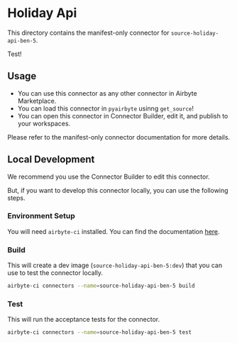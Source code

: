# Holiday Api
This directory contains the manifest-only connector for `source-holiday-api-ben-5`.

Test!
## Usage

- You can use this connector as any other connector in Airbyte Marketplace.
- You can load this connector in `pyairbyte` usinng `get_source`!
- You can open this connector in Connector Builder, edit it, and publish to your workspaces.

Please refer to the manifest-only connector documentation for more details.

## Local Development
We recommend you use the Connector Builder to edit this connector.

But, if you want to develop this connector locally, you can use the following steps.

### Environment Setup
You will need `airbyte-ci` installed. You can find the documentation [here](airbyte-ci).

### Build
This will create a dev image (`source-holiday-api-ben-5:dev`) that you can use to test the connector locally.
```bash
airbyte-ci connectors --name=source-holiday-api-ben-5 build
```

### Test
This will run the acceptance tests for the connector.
```bash
airbyte-ci connectors --name=source-holiday-api-ben-5 test
```

